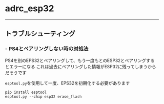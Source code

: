 # adrc_esp32

---


## トラブルシューティング

### - PS4とペアリングしない時の対処法

PS4を別のEPS32とペアリングして、もう一度もとのESP32とペアリングするとエラーになる
これは過去にペアリングした情報がESP32に残ってしまうからだそうです

`esptool.py`を使用して一度、EPS32を初期化する必要があります

```
pip install esptool
esptool.py --chip esp32 erase_flash
```